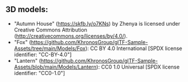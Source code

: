 ## 3D models:

- "Autumn House" (https://skfb.ly/o7KNs) by Zhenya is licensed under Creative Commons Attribution (http://creativecommons.org/licenses/by/4.0/).
- "Fox" (https://github.com/KhronosGroup/glTF-Sample-Assets/tree/main/Models/Fox): CC BY 4.0 International [SPDX license identifier: "CC-BY-4.0"]
- "Lantern" (https://github.com/KhronosGroup/glTF-Sample-Assets/blob/main/Models/Lantern): CC0 1.0 Universal [SPDX license identifier: "CC0-1.0"]